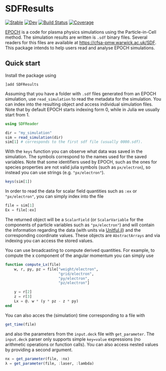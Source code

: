 # SDFResults

[![Stable](https://img.shields.io/badge/docs-stable-blue.svg)](https://SebastianM-C.github.io/SDFResults.jl/stable)
[![Dev](https://img.shields.io/badge/docs-dev-blue.svg)](https://SebastianM-C.github.io/SDFResults.jl/dev)
[![Build Status](https://github.com/SebastianM-C/SDFResults.jl/workflows/CI/badge.svg)](https://github.com/SebastianM-C/SDFResults.jl/actions)
[![Coverage](https://codecov.io/gh/SebastianM-C/SDFResults.jl/branch/master/graph/badge.svg)](https://codecov.io/gh/SebastianM-C/SDFResults.jl)

[EPOCH](https://cfsa-pmw.warwick.ac.uk/mediawiki/index.php/EPOCH:FAQ) is a code for plasma physics simulations using the Particle-in-Cell method. The simulation results are written is `.sdf` binary files. Several readers for this files are available at https://cfsa-pmw.warwick.ac.uk/SDF.
This package intends to help users read and analyse EPOCH simulations.

## Quick start

Install the package using
```
]add SDFResults
```

Assuming that you have a folder with `.sdf` files generated from
an EPOCH simulation, use `read_simulation` to read the metadata
for the simulation. You can index into the resulting object and access
individual simulation files. Note that by default EPOCH starts indexing
form 0, while in Julia we usually start from 1.

```julia
using SDFReader

dir = "my_simulation"
sim = read_simulation(dir)
sim[1] # corresponds to the first sdf file (usually 0000.sdf).
```

With the `keys` function you can observe what data was saved in the
simulation. The symbols correspond to the names used for the
saved variables. Note that some identifiers used by EPOCH, such
as the ones for species properties are not valid julia symbols
(such as `px/electron`), so instead you can use strings (e.g. `"px/electron"`).

```julia
keys(sim[1])
```

In order to read the data for scalar field quantities such as `:ex` or `"px/electron"`,
you can simply index into the file

```julia
file = sim[1]
Ex = file[:ex]
```
The returned object will be a `ScalarField` (or `ScalarVariable` for the components
of particle variables such as `"px/electron"`) and will contain the information
regarding the data (with units via [Unitful.jl](https://github.com/PainterQubits/Unitful.jl/))
and the corresponding coordinate values.
These objects are `AbstractArrays` and via indexing you can access the stored values.

You can use broadcasting to compute derived quantities. For example, to compute the
x component of the angular momentum you can simply use
```julia
function compute_Lx(file)
    w, r, py, pz = file["weight/electron",
                        "grid/electron",
                        "py/electron",
                        "pz/electron"]

    y = r[2]
    z = r[3]
    Lx = @. w * (y * pz - z * py)
end
```

You can also acces the (simulation) time corresponding to a file with
```julia
get_time(file)
```
and also the parameters from the `input.deck` file with `get_parameter`.
The `input.deck` parser only supports simple `key=value` expressions (no arithmetic operations or function calls).
You can also access nested values by providing a second argument.
```julia
nx = get_parameter(file, :nx)
λ = get_parameter(file, :laser, :lambda)
```
